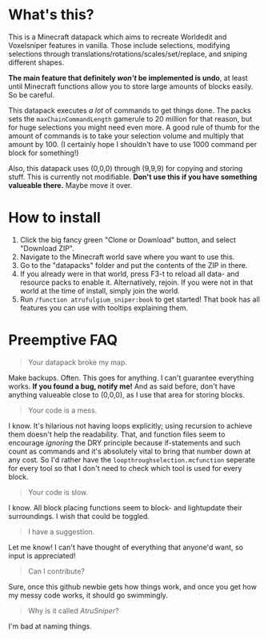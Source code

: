 What's this?
======
This is a Minecraft datapack which aims to recreate Worldedit and Voxelsniper features in vanilla. Those include selections, modifying selections through translations/rotations/scales/set/replace, and sniping different shapes.

**The main feature that definitely _won't_ be implemented is undo**, at least until Minecraft functions allow you to store large amounts of blocks easily. So be careful.

This datapack executes _a lot_ of commands to get things done. The packs sets the ```maxChainCommandLength``` gamerule to 20 million for that reason, but for huge selections you might need even more. A good rule of thumb for the amount of commands is to take your selection volume and multiply that amount by 100. (I certainly hope I shouldn't have to use 1000 command per block for something!)

Also, this datapack uses (0,0,0) through (9,9,9) for copying and storing stuff. This is currently not modifiable. **Don't use this if you have something valueable there.** Maybe move it over.

How to install
======

1. Click the big fancy green "Clone or Download" button, and select "Download ZIP".
2. Navigate to the Minecraft world save where you want to use this.
3. Go to the "datapacks" folder and put the contents of the ZIP in there.
4. If you already were in that world, press F3-t to reload all data- and resource packs to enable it. Alternatively, rejoin. If you were not in that world at the time of install, simply join the world.
5. Run ```/function atrufulgium_sniper:book``` to get started! That book has all features you can use with tooltips explaining them.

Preemptive FAQ
=====
>Your datapack broke my map.

Make backups. Often. This goes for anything. I can't guarantee everything works. **If you found a bug, notify me!** And as said before, don't have anything valueable close to (0,0,0), as I use that area for storing blocks.

>Your code is a mess.

I know. It's hilarious not having loops explicitly; using recursion to achieve them doesn't help the readability. That, and function files seem to encourage _ignoring_ the DRY principle because if-statements and such count as commands and it's absolutely vital to bring that number down at any cost. So I'd rather have the ```loopthroughselection.mcfunction``` seperate for every tool so that I don't need to check which tool is used for every block.

>Your code is slow.

I know. All block placing functions seem to block- and lightupdate their surroundings. I wish that could be toggled.

>I have a suggestion.

Let me know! I can't have thought of everything that anyone'd want, so input is appreciated!

>Can I contribute?

Sure, once this github newbie gets how things work, and once you get how my messy code works, it should go swimmingly.

>Why is it called _AtruSniper_?

I'm bad at naming things.
